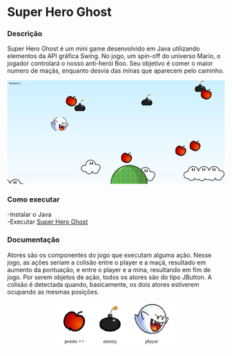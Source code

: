 # Super Hero Ghost

### Descrição
Super Hero Ghost é um mini game desenvolvido em Java utilizando elementos da API gráfica Swing. No jogo, um spin-off do universo Mario, o jogador controlará o nosso anti-herói Boo. Seu objetivo é comer o maior numero de maçãs, enquanto desvia das minas que aparecem pelo caminho.

<p align="center"><img src="https://github.com/ormaza/ormaza.github.io/blob/master/Super%20Hero%20Ghost/screenshot.png"></p>

### Como executar
-Instalar o Java <br>
-Executar <a href="https://github.com/ormaza/Super-Hero-Ghost/blob/master/binary/Super%20Hero%20Ghost.exe">Super Hero Ghost</a>

### Documentação
Atores são os componentes do jogo que executam alguma ação. Nesse jogo, as ações seriam a colisão entre o player e a maçã, resultado em aumento da pontuação, e entre o player e a mina, resultando em fim de jogo. Por serem objetos de ação, todos os atores são do tipo JButton. A colisão é detectada quando, basicamente, os dois atores estiverem ocupando as mesmas posições.

<p align="center"><img src="https://github.com/ormaza/ormaza.github.io/blob/master/Super%20Hero%20Ghost/atores.png"></p>

